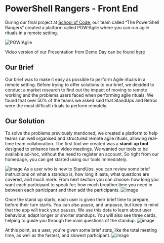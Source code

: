 # PowerShell Rangers - Front End

During our final project at [School of Code](https://www.linkedin.com/school/school-of-code/), our team called “The PowerShell Rangers” created a platform called POW!Agile where you can run agile rituals in a remote setting.

![POW!Agile](https://user-images.githubusercontent.com/70920006/113293900-43112180-92ee-11eb-99e0-a5807712affc.png)

Video version of our Presentation from Demo Day can be found [here](https://www.youtube.com/watch?v=qwDziZ7YjD0&list=PL8gMjYrBUCXPL2kpR1o8kfq7FMuBSI3Pk&index=2&t=10s)

## Our Brief
Our brief was to make it easy as possible to perform Agile rituals in a remote setting. Before trying to offer solutions to our brief, we decided to conduct a market research to find out the impact of moving to remote working and the problems users faced when performing agile rituals. 
We found that over 50% of the teams we asked said that StandUps and Retros were the most difficult rituals to perform remotely.  

## Our Solution
To solve the problems previously mentioned, we created a platform to help teams run well organised and structured remote agile rituals, allowing real-time team collaboration. 
The first tool we created was a **stand-up tool** designed to enhance team video meetings.
We wanted our tools to be available ad-hoc, without the need to register an account. So right from our homepage, you can get started using our tools immediately.

![image](https://user-images.githubusercontent.com/70920006/113294692-3e993880-92ef-11eb-9c80-0665ace40aba.png)
As a user who is new to StandUps, you can review some brief instructions on what a standup is, how long it lasts, what questions are covered, and much more. 
From next section you can choose: how long you want each participant to speak for; how much breather time you need in between each participant and then add the participants.
![image](https://user-images.githubusercontent.com/70920006/113294723-4822a080-92ef-11eb-92bd-cfd467d88b3a.png)

Once the stand up starts, each user is given their brief time to prepare, before their turn starts. You can also pause, and unpause, but keep in mind that the app will track your pauses. We use this data to learn about user behaviour, adapt longer or shorter standups.
You will also see three cards, helping to guide you through the main questions of the standup:
![image](https://user-images.githubusercontent.com/70920006/113294926-67213280-92ef-11eb-860f-6f8f05def9a7.png)

At this point, as a user, you're given some brief stats, like the total meeting time, as well as the fastest, and slowest participant. 
![image](https://user-images.githubusercontent.com/70920006/113295453-1fe77180-92f0-11eb-8fd6-54d471751a20.png)
